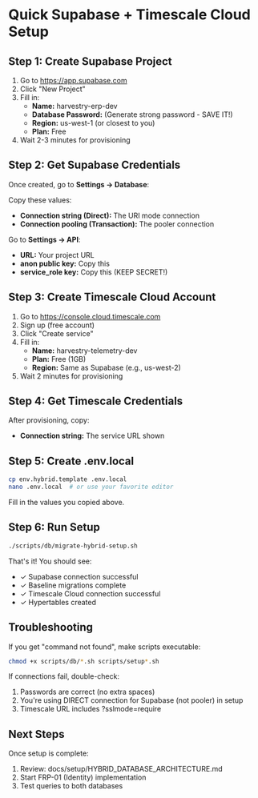 # Quick Supabase + Timescale Cloud Setup

## Step 1: Create Supabase Project

1. Go to https://app.supabase.com
2. Click "New Project"
3. Fill in:
   - **Name:** harvestry-erp-dev
   - **Database Password:** (Generate strong password - SAVE IT!)
   - **Region:** us-west-1 (or closest to you)
   - **Plan:** Free
4. Wait 2-3 minutes for provisioning

## Step 2: Get Supabase Credentials

Once created, go to **Settings → Database**:

Copy these values:
- **Connection string (Direct):** The URI mode connection
- **Connection pooling (Transaction):** The pooler connection

Go to **Settings → API**:
- **URL:** Your project URL
- **anon public key:** Copy this
- **service_role key:** Copy this (KEEP SECRET!)

## Step 3: Create Timescale Cloud Account

1. Go to https://console.cloud.timescale.com
2. Sign up (free account)
3. Click "Create service"
4. Fill in:
   - **Name:** harvestry-telemetry-dev
   - **Plan:** Free (1GB)
   - **Region:** Same as Supabase (e.g., us-west-2)
5. Wait 2 minutes for provisioning

## Step 4: Get Timescale Credentials

After provisioning, copy:
- **Connection string:** The service URL shown

## Step 5: Create .env.local

```bash
cp env.hybrid.template .env.local
nano .env.local  # or use your favorite editor
```

Fill in the values you copied above.

## Step 6: Run Setup

```bash
./scripts/db/migrate-hybrid-setup.sh
```

That's it! You should see:
- ✓ Supabase connection successful
- ✓ Baseline migrations complete
- ✓ Timescale Cloud connection successful
- ✓ Hypertables created

## Troubleshooting

If you get "command not found", make scripts executable:
```bash
chmod +x scripts/db/*.sh scripts/setup*.sh
```

If connections fail, double-check:
1. Passwords are correct (no extra spaces)
2. You're using DIRECT connection for Supabase (not pooler) in setup
3. Timescale URL includes ?sslmode=require

## Next Steps

Once setup is complete:
1. Review: docs/setup/HYBRID_DATABASE_ARCHITECTURE.md
2. Start FRP-01 (Identity) implementation
3. Test queries to both databases
